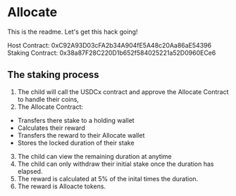 # Allocate

This is the readme. Let's get this hack going!

Host Contract: 0xC92A93D03cFA2b34A904fE5A48c20Aa86aE54396
Staking Contract: 0x38a87F28C220D1b652f584025221a52D0960ECe6

## The staking process

1. The child will call the USDCx contract and approve the Allocate Contract to handle their coins,
2. The Allocate Contract:

- Transfers there stake to a holding wallet
- Calculates their reward
- Transfers the reward to their Allocate wallet
- Stores the locked duration of their stake

3. The child can view the remaining duration at anytime
4. The child can only withdraw their initial stake once the duration has elapsed.
5. The reward is calculated at 5% of the inital times the duration.
6. The reward is Alloacte tokens.
